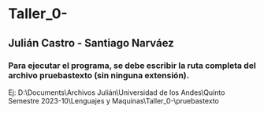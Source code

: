 # Taller_0-
## Julián Castro - Santiago Narváez
### Para ejecutar el programa, se debe escribir la ruta completa del archivo pruebastexto (sin ninguna extensión). 
Ej: D:\Documents\Archivos Julián\Universidad de los Andes\Quinto Semestre 2023-10\Lenguajes y Maquinas\Taller_0-\pruebastexto
